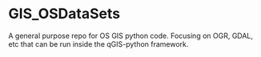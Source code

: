 GIS_OSDataSets
==============

A general purpose repo for OS GIS python code.  Focusing on OGR, GDAL, etc that can be run inside the qGIS-python framework.
